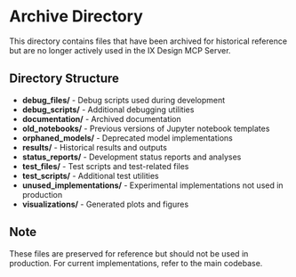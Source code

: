 # Archive Directory

This directory contains files that have been archived for historical reference but are no longer actively used in the IX Design MCP Server.

## Directory Structure

- **debug_files/** - Debug scripts used during development
- **debug_scripts/** - Additional debugging utilities  
- **documentation/** - Archived documentation
- **old_notebooks/** - Previous versions of Jupyter notebook templates
- **orphaned_models/** - Deprecated model implementations
- **results/** - Historical results and outputs
- **status_reports/** - Development status reports and analyses
- **test_files/** - Test scripts and test-related files
- **test_scripts/** - Additional test utilities
- **unused_implementations/** - Experimental implementations not used in production
- **visualizations/** - Generated plots and figures

## Note

These files are preserved for reference but should not be used in production. For current implementations, refer to the main codebase.